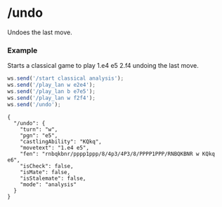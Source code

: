 # /undo

Undoes the last move.

### Example

Starts a classical game to play 1.e4 e5 2.f4 undoing the last move.

```js
ws.send('/start classical analysis');
ws.send('/play_lan w e2e4');
ws.send('/play_lan b e7e5');
ws.send('/play_lan w f2f4');
ws.send('/undo');
```

```text
{
  "/undo": {
    "turn": "w",
    "pgn": "e5",
    "castlingAbility": "KQkq",
    "movetext": "1.e4 e5",
    "fen": "rnbqkbnr/pppp1ppp/8/4p3/4P3/8/PPPP1PPP/RNBQKBNR w KQkq e6",
    "isCheck": false,
    "isMate": false,
    "isStalemate": false,
    "mode": "analysis"
  }
}
```
